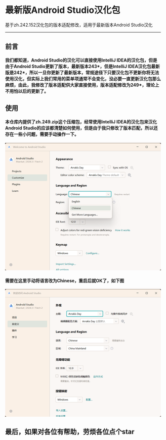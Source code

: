 # 最新版Android Studio汉化包

基于zh.242.152汉化包的版本适配修改，适用于最新版本Android Studio汉化

------

## 前言

#### 我们都知道，Android Studio的汉化可以直接使用IntelliJ IDEA的汉化包，但是由于Android Studio更新了版本，最新版本243*，但是IntelliJ IDEA汉化包最新版是242*，所以一旦你更新了最新版本，常规途径下只要汉化包不更新你将无法使用汉化，但实际上我们常用的菜单项通常不会变化，没必要一直更新汉化包那么麻烦，由此，我修改了版本适配供大家直接使用，版本适配修改为249*，理论上不用怕以后的更新了。

## 使用

#### 本仓库内提供了zh.249.zip这个压缩包，经常使用IntelliJ IDEA的汉化包来汉化Android Studio的应该都清楚如何使用，但是由于我只修改了版本匹配，所以还存在一些小问题，需要手动操作一下。

![](./img/en.png)

#### 需要在这里手动将语言改为Chinese，重启后就OK了，如下图

![](./img/zh.png)



## 最后，如果对各位有帮助，劳烦各位点个star

